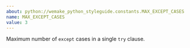 ```yaml
---
about: python://wemake_python_styleguide.constants.MAX_EXCEPT_CASES
name: MAX_EXCEPT_CASES
value: 3
---
```


Maximum number of `except` cases in a single `try` clause.